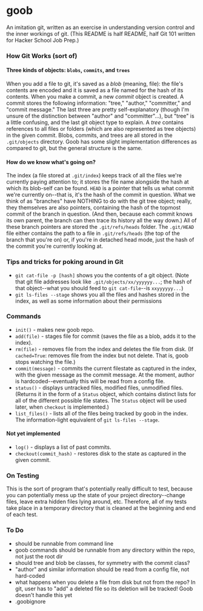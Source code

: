 goob
====
An imitation git, written as an exercise in understanding version control and the inner workings of git. (This README is half README, half Git 101 written for Hacker School Job Prep.)

### How Git Works (sort of)

#### Three kinds of objects: `blobs`, `commits`, and `trees`
When you add a file to git, it's saved as a _blob_ (meaning, file): the file's contents are encoded and it is saved as a file named for the hash of its contents. When you make a commit, a new _commit_ object is created. A commit stores the following information: "tree," "author," "committer," and "commit message." The last three are pretty self-explanatory (though I'm unsure of the distinction between "author" and "committer"...), but "tree" is a little confusing, and the last git object type to explain. A _tree_  contains references to all files or folders (which are also represented as tree objects) in the given commit. Blobs, commits, and trees are all stored in the `.git/objects` directory. Goob has some slight implementation differences as compared to git, but the general structure is the same.

#### How do we know what's going on?
The index (a file stored at `.git/index`) keeps track of all the files we're currently paying attention to; it stores the file name alongside the hash at which its blob-self can be found. `HEAD` is a pointer that tells us what commit we're currently on--that is, it's the hash of the commit in question. What we think of as "branches" have NOTHING to do with the git tree object; really, they themselves are also pointers, containing the hash of the topmost commit of the branch in question. (And then, because each commit knows its own parent, the branch can then trace its history all the way down.) All of these branch pointers are stored the `.git/refs/heads` folder. The `.git/HEAD` file either contains the path to a file in `.git/refs/heads` (the top of the branch that you're on) or, if you're in detached head mode, just the hash of the commit you're currently looking at.

### Tips and tricks for poking around in Git

* `git cat-file -p [hash]` shows you the contents of a git object. (Note that git file addresses look like `.git/objects/xx/yyyyyy...`; the hash of that object--what you should feed to `git cat-file`--is `xxyyyyyy...`)
* `git ls-files --stage` shows you all the files and hashes stored in the index, as well as some information about their permissions

### Commands

* `init()` - makes new goob repo.
* `add(file)` - stages file for commit (saves the file as a blob, adds it to the index).
* `rm(file)` - removes file from the index and deletes the file from disk. (If `cached=True`: removes file from the index but not delete. That is, goob stops watching the file.)
* `commit(message)` - commits the current filestate as captured in the index, with the given message as the commit message. At the moment, author is hardcoded--eventually this will be read from a config file.
* `status()` - displays untracked files, modified files, unmodified files. (Returns it in the form of a `Status` object, which contains distinct lists for all of the different possible file states. The `Status` object will be used later, when `checkout` is implemented.)
* `list_files()` - lists all of the files being tracked by goob in the index. The information-light equivalent of `git ls-files --stage`.

#### Not yet implemented

* `log()` - displays a list of past commits.
* `checkout(commit_hash)` - restores disk to the state as captured in the given commit.

### On Testing
This is the sort of program that's potentially really difficult to test, because you can potentially mess up the state of your project directory--change files, leave extra hidden files lying around, etc. Therefore, all of my tests take place in a temporary directory that is cleaned at the beginning and end of each test.

### To Do

* should be runnable from command line
* goob commands should be runnable from any directory within the repo, not just the root dir
* should tree and blob be classes, for symmetry with the commit class?
* "author" and similar information should be read from a config file, not hard-coded
* what happens when you delete a file from disk but not from the repo? In git, user has to "add" a deleted file so its deletion will be tracked! Goob doesn't handle this yet
* .goobignore